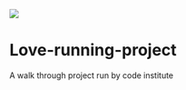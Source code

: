 ![](https://res.cloudinary.com/dwz6t9jry/image/upload/v1704477175/Screenshot_2024-01-05_175235_rx3t4p.png)
# Love-running-project
A walk through project run by code institute 
